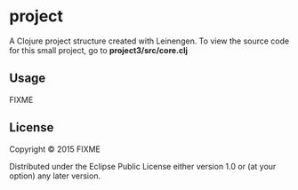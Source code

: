 # project

A Clojure project structure created with Leinengen. To view the source code for this small project, go to <b>project3/src/core.clj</b>

## Usage

FIXME

## License

Copyright © 2015 FIXME

Distributed under the Eclipse Public License either version 1.0 or (at
your option) any later version.
